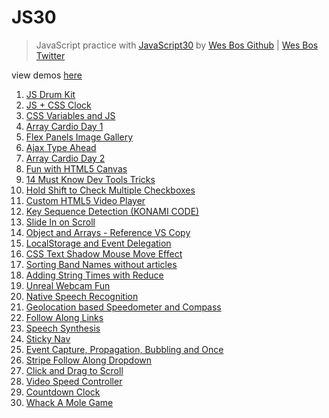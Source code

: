 # JS30

<!-- DESCRIPTION: This is a JavaScript practice with JavaScript30 by Wes Bos without
frameworks only ES6 syntax vanilla JavaScript. -->

> JavaScript practice with [JavaScript30](https://javascript30.com/) by [Wes Bos Github](https://github.com/wesbos) | [Wes Bos Twitter](https://twitter.com/wesbos)

view demos [here](https://michal-codes.github.io/JS30/)

1. [JS Drum Kit](https://michal-codes.github.io/JS30/01-alphabet)
2. [JS + CSS Clock](https://michal-codes.github.io/JS30/02-clock)
3. [CSS Variables and JS](https://michal-codes.github.io/JS30/03-css-variables)
4. [Array Cardio Day 1](https://michal-codes.github.io/JS30/04-array-cardio-day-1)
5. [Flex Panels Image Gallery](https://michal-codes.github.io/JS30/05-flex-panel-gallery)
6. [Ajax Type Ahead](https://michal-codes.github.io/JS30/06-type-ahead-fetch)
7. [Array Cardio Day 2](https://michal-codes.github.io/JS30/07-array-cardio-day-2)
8. [Fun with HTML5 Canvas](https://michal-codes.github.io/JS30/08-HTML5-canvas)
9. [14 Must Know Dev Tools Tricks](https://michal-codes.github.io/JS30/09-dev-tools)
10. [Hold Shift to Check Multiple Checkboxes](https://michal-codes.github.io/JS30/10-check-checkboxes)
11. [Custom HTML5 Video Player](https://michal-codes.github.io/JS30/11-custom-html5-video)
12. [Key Sequence Detection (KONAMI CODE)](https://michal-codes.github.io/JS30/12-key-sequence)
13. [Slide In on Scroll](https://michal-codes.github.io/JS30/13-slide-in-on-scroll)
14. [Object and Arrays - Reference VS Copy](https://michal-codes.github.io/JS30/14-refrence-vs-copy)
15. [LocalStorage and Event Delegation](https://michal-codes.github.io/JS30/15-localStorage)
16. [CSS Text Shadow Mouse Move Effect](https://michal-codes.github.io/JS30/16-mouse-move-shadow)
17. [Sorting Band Names without articles](https://michal-codes.github.io/JS30/17-sort-without-articles)
18. [Adding String Times with Reduce](https://michal-codes.github.io/JS30/18-adding-up-times-with-reduce)
19. [Unreal Webcam Fun](https://michal-codes.github.io/JS30/19-webcam-fun)
20. [Native Speech Recognition](https://michal-codes.github.io/JS30/20-speech-detection)
21. [Geolocation based Speedometer and Compass](https://michal-codes.github.io/JS30/21-geolocation)
22. [Follow Along Links](https://michal-codes.github.io/JS30/22-follow-along-link)
23. [Speech Synthesis](https://michal-codes.github.io/JS30/23-text-to-speech)
24. [Sticky Nav](https://michal-codes.github.io/JS30/24-sticky-nav)
25. [Event Capture, Propagation, Bubbling and Once](https://michal-codes.github.io/JS30/25-capture-propagation-bubbling)
26. [Stripe Follow Along Dropdown](https://michal-codes.github.io/JS30/26-stripe-follow-along-nav)
27. [Click and Drag to Scroll](https://michal-codes.github.io/JS30/27-click-and-drag)
28. [Video Speed Controller](https://michal-codes.github.io/JS30/28-Video-Speed-Controller)
29. [Countdown Clock](https://michal-codes.github.io/JS30/29-countdown-timer)
30. [Whack A Mole Game](https://michal-codes.github.io/JS30/30-whack-a-mole)
